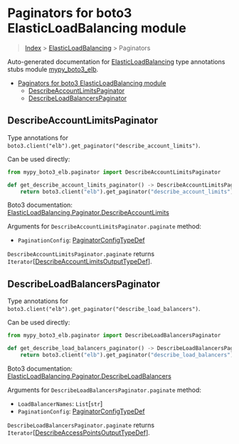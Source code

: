 # Paginators for boto3 ElasticLoadBalancing module

> [Index](..) > [ElasticLoadBalancing](.) > Paginators

Auto-generated documentation for
[ElasticLoadBalancing](https://boto3.amazonaws.com/v1/documentation/api/latest/reference/services/elb.html#ElasticLoadBalancing)
type annotations stubs module
[mypy_boto3_elb](https://pypi.org/project/mypy-boto3-elb/).

- [Paginators for boto3 ElasticLoadBalancing module](#paginators-for-boto3-elasticloadbalancing-module)
  - [DescribeAccountLimitsPaginator](#describeaccountlimitspaginator)
  - [DescribeLoadBalancersPaginator](#describeloadbalancerspaginator)

## DescribeAccountLimitsPaginator

Type annotations for
`boto3.client("elb").get_paginator("describe_account_limits")`.

Can be used directly:

```python
from mypy_boto3_elb.paginator import DescribeAccountLimitsPaginator

def get_describe_account_limits_paginator() -> DescribeAccountLimitsPaginator:
    return boto3.client("elb").get_paginator("describe_account_limits")
```

Boto3 documentation:
[ElasticLoadBalancing.Paginator.DescribeAccountLimits](https://boto3.amazonaws.com/v1/documentation/api/latest/reference/services/elb.html#ElasticLoadBalancing.Paginator.DescribeAccountLimits)

Arguments for `DescribeAccountLimitsPaginator.paginate` method:

- `PaginationConfig`:
  [PaginatorConfigTypeDef](./type_defs.md#paginatorconfigtypedef)

`DescribeAccountLimitsPaginator.paginate` returns
`Iterator`\[[DescribeAccountLimitsOutputTypeDef](./type_defs.md#describeaccountlimitsoutputtypedef)\].

## DescribeLoadBalancersPaginator

Type annotations for
`boto3.client("elb").get_paginator("describe_load_balancers")`.

Can be used directly:

```python
from mypy_boto3_elb.paginator import DescribeLoadBalancersPaginator

def get_describe_load_balancers_paginator() -> DescribeLoadBalancersPaginator:
    return boto3.client("elb").get_paginator("describe_load_balancers")
```

Boto3 documentation:
[ElasticLoadBalancing.Paginator.DescribeLoadBalancers](https://boto3.amazonaws.com/v1/documentation/api/latest/reference/services/elb.html#ElasticLoadBalancing.Paginator.DescribeLoadBalancers)

Arguments for `DescribeLoadBalancersPaginator.paginate` method:

- `LoadBalancerNames`: `List`\[`str`\]
- `PaginationConfig`:
  [PaginatorConfigTypeDef](./type_defs.md#paginatorconfigtypedef)

`DescribeLoadBalancersPaginator.paginate` returns
`Iterator`\[[DescribeAccessPointsOutputTypeDef](./type_defs.md#describeaccesspointsoutputtypedef)\].
